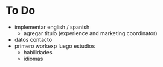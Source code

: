 # To Do

- implementar english / spanish
    - agregar titulo (experience and marketing coordinator)
- datos contacto
- primero workexp luego estudios
    - habilidades
    - idiomas
